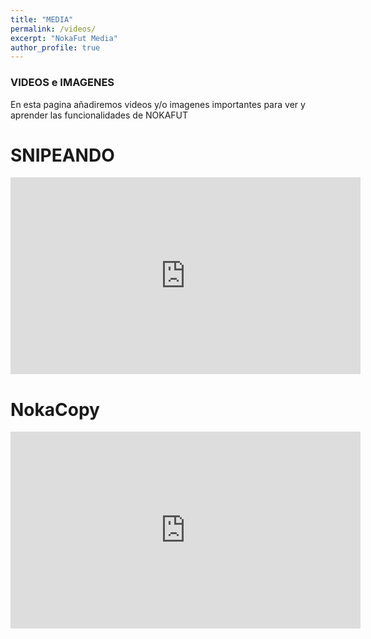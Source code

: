 ```yaml
---
title: "MEDIA"
permalink: /videos/
excerpt: "NokaFut Media"
author_profile: true
---
```




### VIDEOS e IMAGENES

En esta pagina añadiremos videos y/o imagenes importantes para ver y aprender las funcionalidades de NOKAFUT

# SNIPEANDO
<iframe width="560" height="315"
src="https://www.youtube.com/embed/8-fVReDC__M"
frameborder="0"
allow="accelerometer; autoplay; encrypted-media; gyroscope; picture-in-picture"
allowfullscreen></iframe>

# NokaCopy
<iframe width="560" height="315"
src="https://www.youtube.com/embed/x7AodNla7WE"
frameborder="0"
allow="accelerometer; autoplay; encrypted-media; gyroscope; picture-in-picture"
allowfullscreen></iframe>
